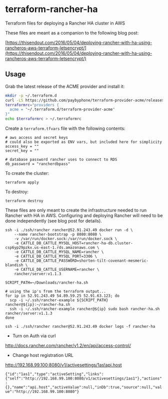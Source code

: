 # terraform-rancher-ha
Terraform files for deploying a Rancher HA cluster in AWS

These files are meant as a companion to the following blog post:

[https://thisendout.com/2016/05/04/deploying-rancher-with-ha-using-rancheros-aws-terraform-letsencrypt/](https://thisendout.com/2016/05/04/deploying-rancher-with-ha-using-rancheros-aws-terraform-letsencrypt/)

## Usage

Grab the latest release of the ACME provider and install it:

```bash
mkdir -p ~/.terraform.d
curl -LS https://github.com/paybyphone/terraform-provider-acme/releases/download/v0.1.0/terraform-provider-acme_v0.1.0_darwin_amd64.zip | unzip -d ~/.terraform.d
terraformrc="providers {
  acme = "~/.terraform.d/terraform-provider-acme"
}"
echo $terraformrc > ~/.terraformrc
```

Create a `terraform.tfvars` file with the following contents:

```
# aws access and secret keys
# could also be exported as ENV vars, but included here for simplicity
access_key = ""
secret_key = ""

# database password rancher uses to connect to RDS
db_password = "rancherdbpass"
```

To create the cluster:

```
terraform apply
```

To destroy:

```
terraform destroy
```

These files are only meant to create the infrastructure needed to run Rancher with HA in AWS. Configuring and deploying Rancher will need to be done independently (see blog post for details).

```
ssh -i ./ssh/rancher rancher@52.91.243.49 docker run -d \
    --name rancher-bootstrap -p 8080:8080 \
    -v /var/run/docker.sock:/var/run/docker.sock \
    -e CATTLE_DB_CATTLE_MYSQL_HOST=rancher-ha-db.cluster-csp6yp29pzkx.us-east-1.rds.amazonaws.com \
    -e CATTLE_DB_CATTLE_MYSQL_NAME=rancher \
    -e CATTLE_DB_CATTLE_MYSQL_PORT=3306 \
    -e CATTLE_DB_CATTLE_PASSWORD=shorten-tilt-covenant-mesmeric-blandish \
    -e CATTLE_DB_CATTLE_USERNAME=rancher \
    rancher/server:v1.1.3
```

```
SCRIPT_PATH=~/Downloads/rancher-ha.sh

# using the ip's from the terraform output...
for ip in 52.91.243.49 54.89.59.25 52.91.63.123; do
  scp -i ~/.ssh/rancher-example ${SCRIPT_PATH} rancher@${ip}:~/rancher-ha.sh
  ssh -i ~/.ssh/rancher-example rancher@${ip} sudo bash rancher-ha.sh rancher/server:v1.1.3
done
```

```
ssh -i ./ssh/rancher rancher@52.91.243.49 docker logs -f rancher-ha
```

* Turn on Auth via curl

http://docs.rancher.com/rancher/v1.2/en/api/access-control/

* Change host registration URL

http://192.168.99.100:8080/v1/activesettings/1as!api.host

`{"id":"1as1","type":"activeSetting","links":{"self":"http://192.168.99.100:8080/v1/activesettings/1as1"},"actions":{},"name":"api.host","activeValue":null,"inDb":true,"source":null,"value":"http://192.168.99.100:8080"}`
